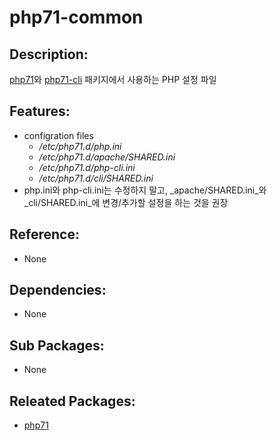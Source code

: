 # php71-common

## Description:

[php71](../annyung3-addon-packages/pkg-addon-php71.md)와 [php71-cli](../annyung3-addon-packages/pkg-addon-php56.md) 패키지에서 사용하는 PHP 설정 파일

## Features:

* configration files
  * _/etc/php71.d/php.ini_
  * _/etc/php71.d/apache/SHARED.ini_
  * _/etc/php71.d/php-cli.ini_
  * _/etc/php71.d/cli/SHARED.ini_
* php.ini와 php-cli.ini는 수정하지 말고, _apache/SHARED.ini_와 _cli/SHARED.ini_에 변경/추가할 설정을 하는 것을 권장

## Reference:

* None

## Dependencies:

* None

## Sub Packages:

* None

## Releated Packages:

* [php71](../annyung3-addon-packages/pkg-addon-php71.md)

